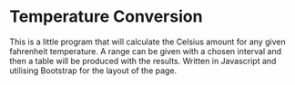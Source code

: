 # Temperature Conversion

This is a little program that will calculate the Celsius amount for any given fahrenheit temperature. A range can be given with a chosen interval and then a table will be produced with the results. Written in Javascript and utilising Bootstrap for the layout of the page.